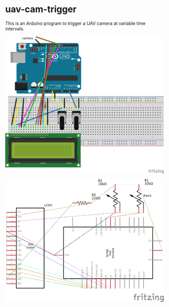 # uav-cam-trigger
This is an Arduino program to trigger a UAV camera at variable time intervals.



![bb](https://github.com/c-nelson/uav-cam-trigger/blob/master/fritzing/cam-trigger_bb.png)



![schem](https://github.com/c-nelson/uav-cam-trigger/blob/master/fritzing/cam-trigger_schem.png)
